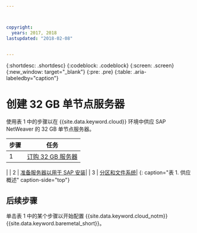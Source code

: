 ```yaml
---



copyright:
  years: 2017, 2018
lastupdated: "2018-02-08"


---
```


{:shortdesc: .shortdesc}
{:codeblock: .codeblock}
{:screen: .screen}
{:new_window: target="_blank"}
{:pre: .pre}
{:table: .aria-labeledby="caption"}

# 创建 32 GB 单节点服务器

使用表 1 中的步骤以在 {{site.data.keyword.cloud}} 环境中供应 SAP NetWeaver 的 32 GB 单节点服务器。

| 步骤| 任务|
| --- | --- |
| 1 | [订购 32 GB 服务器](/docs/infrastructure/sap-netweaver-ms-qrg/ms-set-up-infrastructure-32GB.html)
|
| 2 | [准备服务器以用于 SAP 安装](/docs/infrastructure/sap-netweaver-ms-qrg/ms-prepare-server-32GB.html)|
| 3 | [分区和文件系统](/docs/infrastructure/sap-netweaver-ms-qrg/ms-partition-32GB.html)|
{: caption="表 1. 供应概述" caption-side="top"} 

## 后续步骤

单击表 1 中的某个步骤以开始配置 {{site.data.keyword.cloud_notm}} {{site.data.keyword.baremetal_short}}。


